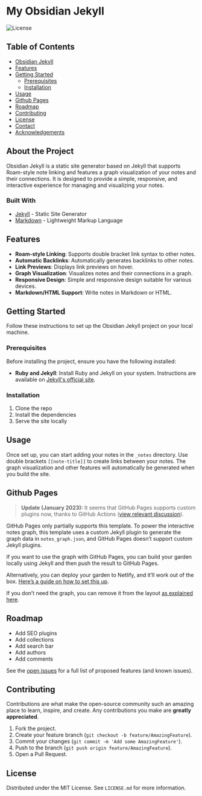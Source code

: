 # My Obsidian Jekyll

![License](https://img.shields.io/badge/license-MIT-blue.svg)

## Table of Contents
- [Obsidian Jekyll](#obsidian-jekyll)
- [Features](#features)
- [Getting Started](#getting-started)
  - [Prerequisites](#prerequisites)
  - [Installation](#installation)
- [Usage](#usage)
- [Github Pages](#github-pages)
- [Roadmap](#roadmap)
- [Contributing](#contributing)
- [License](#license)
- [Contact](#contact)
- [Acknowledgements](#acknowledgements)

## About the Project

Obsidian Jekyll is a static site generator based on Jekyll that supports Roam-style note linking and features a graph visualization of your notes and their connections. It is designed to provide a simple, responsive, and interactive experience for managing and visualizing your notes.

### Built With

- [Jekyll](https://jekyllrb.com/) - Static Site Generator
- [Markdown](https://daringfireball.net/projects/markdown/) - Lightweight Markup Language

## Features

- **Roam-style Linking**: Supports double bracket link syntax to other notes.
- **Automatic Backlinks**: Automatically generates backlinks to other notes.
- **Link Previews**: Displays link previews on hover.
- **Graph Visualization**: Visualizes notes and their connections in a graph.
- **Responsive Design**: Simple and responsive design suitable for various devices.
- **Markdown/HTML Support**: Write notes in Markdown or HTML.

## Getting Started

Follow these instructions to set up the Obsidian Jekyll project on your local machine.

### Prerequisites

Before installing the project, ensure you have the following installed:

- **Ruby and Jekyll**: Install Ruby and Jekyll on your system. Instructions are available on [Jekyll's official site](https://jekyllrb.com/docs/installation/).

### Installation

1. Clone the repo
2. Install the dependencies
3. Serve the site locally

## Usage

Once set up, you can start adding your notes in the `_notes` directory. Use double brackets `[[note-title]]` to create links between your notes. The graph visualization and other features will automatically be generated when you build the site.

## Github Pages

> **Update (January 2023):** It seems that GitHub Pages supports custom plugins now, thanks to GitHub Actions ([view relevant discussion](https://github.com/maximevaillancourt/digital-garden-jekyll-template/discussions/144)).

GitHub Pages only partially supports this template. To power the interactive notes graph, this template uses a custom Jekyll plugin to generate the graph data in `notes_graph.json`, and GitHub Pages doesn’t support custom Jekyll plugins.

If you want to use the graph with GitHub Pages, you can build your garden locally using Jekyll and then push the result to GitHub Pages.

Alternatively, you can deploy your garden to Netlify, and it’ll work out of the box. [Here’s a guide on how to set this up](https://maximevaillancourt.com/blog/setting-up-your-own-digital-garden-with-jekyll).

If you don’t need the graph, you can remove it from the layout [as explained here](https://github.com/maximevaillancourt/digital-garden-jekyll-template/discussions/132#discussioncomment-3625772).

## Roadmap

- Add SEO plugins
- Add collections
- Add search bar
- Add authors
- Add comments

See the [open issues](https://github.com/yourusername/obsidian-jekyll/issues) for a full list of proposed features (and known issues).

## Contributing

Contributions are what make the open-source community such an amazing place to learn, inspire, and create. Any contributions you make are **greatly appreciated**.

1. Fork the project.
2. Create your feature branch (`git checkout -b feature/AmazingFeature`).
3. Commit your changes (`git commit -m 'Add some AmazingFeature'`).
4. Push to the branch (`git push origin feature/AmazingFeature`).
5. Open a Pull Request.

## License

Distributed under the MIT License. See `LICENSE.md` for more information.
